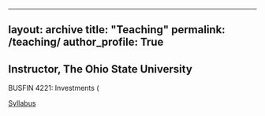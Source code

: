 
---
layout: archive
title: "Teaching"
permalink: /teaching/
author_profile: True
---



<html>
<body>

<h2> Instructor, The Ohio State University  </h2>
  
<p> BUSFIN 4221: Investments ( </p>
<a href="/syllabus_busfin4221_sp2021.pdf" download="Ogden_busfin_4221">Syllabus</a>
  
<p> </p>
  
</body>
</html> 
